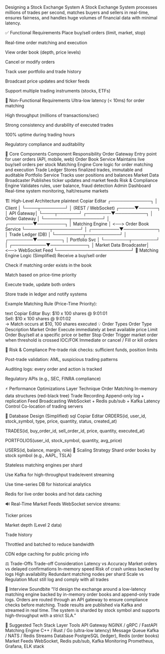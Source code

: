 Designing a Stock Exchange System
A Stock Exchange System processes millions of trades per second, matches buyers and sellers in real-time, ensures fairness, and handles huge volumes of financial data with minimal latency.

✅ Functional Requirements
Place buy/sell orders (limit, market, stop)

Real-time order matching and execution

View order book (depth, price levels)

Cancel or modify orders

Track user portfolio and trade history

Broadcast price updates and ticker feeds

Support multiple trading instruments (stocks, ETFs)

🚫 Non-Functional Requirements
Ultra-low latency (< 10ms) for order matching

High throughput (millions of transactions/sec)

Strong consistency and durability of executed trades

100% uptime during trading hours

Regulatory compliance and auditability

🧱 Core Components
Component	Responsibility
Order Gateway	Entry point for user orders (API, mobile, web)
Order Book Service	Maintains live buy/sell orders per stock
Matching Engine	Core logic for order matching and execution
Trade Ledger	Stores finalized trades, immutable and auditable
Portfolio Service	Tracks user positions and balances
Market Data Broadcaster	Publishes ticker updates and market feeds
Risk & Compliance Engine	Validates rules, user balance, fraud detection
Admin Dashboard	Real-time system monitoring, halt/resume markets

🏗️ High-Level Architecture
plaintext
Copiar
Editar
             ┌─────────────┐
             │   Client    │
             └────┬────────┘
                  │ (REST / WebSocket)
            ┌─────▼──────┐
            │ API Gateway│
            └────┬───────┘
        ┌────────▼──────────┐
        │ Order Gateway     │
        └────────┬──────────┘
                 │
        ┌────────▼─────────┐
        │ Matching Engine  │ <──> Order Book Service
        └────────┬─────────┘
                 │
       ┌─────────▼───────────┐
       │ Trade Ledger (DB)   │
       └─────────┬───────────┘
                 │
        ┌────────▼────────┐
        │ Portfolio Svc   │
        └────────┬────────┘
                 │
     ┌───────────▼────────────┐
     │ Market Data Broadcaster│ <──> WebSocket Feed
     └────────────────────────┘
🧮 Matching Engine Logic (Simplified)
Receive a buy/sell order

Check if matching order exists in the book

Match based on price-time priority

Execute trade, update both orders

Store trade in ledger and notify systems

Example Matching Rule (Price-Time Priority):

text
Copiar
Editar
Buy: $10 x 100 shares @ 9:01:01  
Sell: $10 x 100 shares @ 9:01:02  
→ Match occurs at $10, 100 shares executed
💡 Order Types
Order Type	Description
Market Order	Execute immediately at best available price
Limit Order	Buy/sell at a specific price or better
Stop Order	Trigger market order when threshold is crossed
IOC/FOK	Immediate or cancel / Fill or kill orders

🔐 Risk & Compliance
Pre-trade risk checks: sufficient funds, position limits

Post-trade validation: AML, suspicious trading patterns

Auditing logs: every order and action is tracked

Regulatory APIs (e.g., SEC, FINRA compliance)

⚡ Performance Optimizations
Layer	Technique
Order Matching	In-memory data structures (red-black tree)
Trade Recording	Append-only log + replication
Feed Broadcasting	WebSocket + Redis pub/sub + Kafka
Latency Control	Co-location of trading servers

🧠 Database Design (Simplified)
sql
Copiar
Editar
ORDERS(id, user_id, stock_symbol, type, price, quantity, status, created_at)

TRADES(id, buy_order_id, sell_order_id, price, quantity, executed_at)

PORTFOLIOS(user_id, stock_symbol, quantity, avg_price)

USERS(id, balance, margin, role)
🔁 Scaling Strategy
Shard order books by stock symbol (e.g., AAPL, TSLA)

Stateless matching engines per shard

Use Kafka for high-throughput trade/event streaming

Use time-series DB for historical analytics

Redis for live order books and hot data caching

🔊 Real-Time Market Feeds
WebSocket service streams:

Ticker prices

Market depth (Level 2 data)

Trade history

Throttled and batched to reduce bandwidth

CDN edge caching for public pricing info

⚖️ Trade-Offs
Trade-off	Consideration
Latency vs Accuracy	Market orders vs delayed confirmations
In-memory speed	Risk of crash unless backed by logs
High availability	Redundant matching nodes per shard
Scale vs Regulation	Must still log and comply with all trades

🧪 Interview Soundbite
“I’d design the exchange around a low-latency matching engine backed by in-memory order books and append-only trade logs. Orders are routed through an API gateway to ensure compliance checks before matching. Trade results are published via Kafka and streamed in real time. The system is sharded by stock symbol and supports high-throughput with a strict SLA.”

🧰 Suggested Tech Stack
Layer	Tools
API Gateway	NGINX / gRPC / FastAPI
Matching Engine	C++ / Rust / Go (ultra-low latency)
Message Queue	Kafka / NATS / Redis Streams
Database	PostgreSQL (ledger), Redis (order books)
Market Feeds	WebSocket, Redis pub/sub, Kafka
Monitoring	Prometheus, Grafana, ELK stack